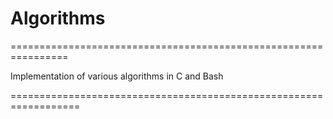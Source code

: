 # Algorithms

================================================================

Implementation of various algorithms in C and Bash

==================================================================

